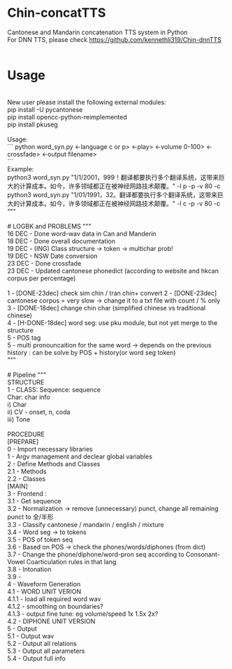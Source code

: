 # Chin-concatTTS
Cantonese and Mandarin concatenation TTS system in Python <br>
For DNN TTS, please check https://github.com/kennethli319/Chin-dnnTTS<br> 
<br> 
# Usage
<br> 
New user please install the following external modules: <br> 
    pip install -U pycantonese<br> 
    pip install opencc-python-reimplemented<br> 
    pip install pkuseg<br> 
<br> 
Usage:<br> 
```
    python word_syn.py <input_sequence> <-language c or p> <-play> <-volume 0-100> <-crossfade> <-output filename><br> 
```
<br> 
Example:<br> 
    python3 word_syn.py "1/1/2001，999！翻译都要执行多个翻译系统，这带来巨大的计算成本。如今，许多领域都正在被神经网路技术颠覆。" -l p -p -v 80 -c<br> 
    python3 word_syn.py "1/01/1991，32。翻译都要执行多个翻译系统，这带来巨大的计算成本。如今，许多领域都正在被神经网路技术颠覆。" -l c -p -v 80 -c<br> 
"""<br> 
<br> 
# LOGBK and PROBLEMS
"""<br> 
16 DEC - Done word-wav data in Can and Manderin<br> 
18 DEC - Done overall documentation<br> 
19 DEC - (ING) Class structure -> token -> multichar prob!<br> 
19 DEC - NSW Date conversion<br> 
23 DEC - Done crossfade<br> 
23 DEC - Updated cantonese phonedict (according to website and hkcan corpus per percentage)<br> 
<br> 
1 - [DONE-23dec] check sim chin / tran chin+ convert
2 - [DONE-23dec] cantonese corpus = very slow -> change it to a txt file with count / % only <br> 
3 - [DONE-18dec] change chin char (simplified chinese vs traditional chinese)<br> 
4 - [H-DONE-18dec] word seg: use pku module, but not yet merge to the structure<br> 
5 - POS tag<br> 
5 - multi pronouncaition for the same word -> depends on the previous history : can be solve by POS + history(or word seg token)<br> 
""" <br> 
<br> 
# Pipeline
"""<br> 
STRUCTURE<br> 
1 - CLASS:  Sequence:    sequence<br> 
            Char:   char info<br> 
                    i)      Char<br> 
                    ii)     CV - onset, n, coda<br> 
                    iii)    Tone<br> 
<br> 
PROCEDURE<br> 
[PREPARE]<br> 
0 - Import necessary libraries<br> 
1 - Argv management and declear global variables<br> 
2 - Define Methods and Classes<br> 
    2.1 - Methods<br> 
    2.2 - Classes<br> 
[MAIN]<br> 
3 - Frontend :<br> 
    3.1 - Get sequence<br> 
    3.2 - Normalization -> remove (unnecessary) punct, change all remaining punct to 全/半形<br> 
    3.3 - Classify cantonese / mandarin / english / mixture<br> 
    3.4 - Word seg -> to tokens<br> 
    3.5 - POS of token seq<br> 
    3.6 - Based on POS -> check the phones/words/diphones (from dict)<br> 
    3.7 - Change the phone/diphone/word-pron seq according to Consonant-Vowel Coarticulation rules in that lang<br> 
    3.8 - Intonation<br> 
    3.9 - <br> 
4 - Waveform Generation<br> 
    4.1 - WORD UNIT VERION<br> 
        4.1.1 - load all required word wav<br> 
        4.1.2 - smoothing on boundaries?<br> 
        4.1.3 - output fine tune: eg volume/speed 1x 1.5x 2x?<br> 
    4.2 - DIPHONE UNIT VERSION<br> 
5 - Output<br> 
    5.1 - Output wav<br> 
    5.2 - Output all relations<br> 
    5.3 - Output all parameters<br> 
    5.4 - Output full info